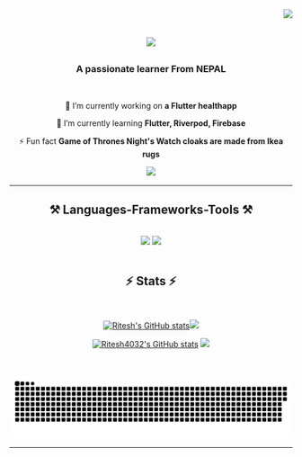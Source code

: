 <img align="right" src="https://visitor-badge.laobi.icu/badge?page_id=Ritesh4032.Ritesh4032" />
<h1 align="center">
    <img src="https://readme-typing-svg.herokuapp.com/?font=Righteous&size=35&center=true&vCenter=true&width=500&height=70&duration=4000&lines=Hi+There!+👋;+I'm+RITESH+RC!;" />
</h1>

<h3 align="center">A passionate learner From NEPAL</h3>

<br/>

<div align="center">
 
 🔭 I’m currently working on **a Flutter healthapp**
 
 🌱 I’m currently learning **Flutter, Riverpod, Firebase**

⚡ Fun fact **Game of Thrones Night's Watch cloaks are made from Ikea rugs**

 </div>
 
<div align="center"> 
  <a href="mailto:kshetrireetesh@gmail.com">
    <img src="https://img.shields.io/badge/Gmail-333333?style=for-the-badge&logo=gmail&logoColor=red" />
  </a>
<!--   <a href="https://linkedin.com/in/pedro-sales-muniz" target="_blank">
    <img src="https://img.shields.io/badge/LinkedIn-0077B5?style=for-the-badge&logo=linkedin&logoColor=white" target="_blank" />
  </a> -->
<!--   <a href="https://salesp07.github.io" target="_blank">
     <img src="https://img.shields.io/badge/Portfolio-FF5722?style=for-the-badge&logo=todoist&logoColor=white" target="_blank" /> <!-- sqlite, safari, google-chrome are other good icon options -->
  </a> 
</div>

 <hr/>
 
<h2 align="center">⚒️ Languages-Frameworks-Tools ⚒️</h2>
<br/>
<div align="center">
    <img src="https://skillicons.dev/icons?i=bootstrap,html,css,vscode,github,git,r" />
    <img src="https://skillicons.dev/icons?i=flutter,dart,firebase,flask" /><br>
</div>

<br/>

<h2 align="center">⚡ Stats ⚡</h2>
<br>
<div align=center>
<p align="center">
<a href="http://www.github.com/Ritesh4032#gh-dark-mode-only"><img src="https://github-readme-stats.vercel.app/api?username=Ritesh4032&show_icons=true&hide=&count_private=true&title_color=0891b2&text_color=ffffff&icon_color=0891b2&bg_color=0D1117&hide_border=true&show_icons=true#gh-dark-mode-only" alt="Ritesh's GitHub stats" /></a><a href="http://www.github.com/Ritesh4032#gh-dark-mode-only"><img src="https://github-readme-streak-stats.herokuapp.com/?user=Ritesh4032&stroke=ffffff&background=0D1117&ring=0891b2&fire=0891b2&currStreakNum=ffffff&currStreakLabel=0891b2&sideNums=ffffff&sideLabels=ffffff&dates=ffffff&hide_border=true#gh-dark-mode-only" /></a><a href="http://www.github.com/Ritesh4032">
</p>
<p align="center">
<a href="http://www.github.com/Ritesh4032#gh-light-mode-only"><img src="https://github-readme-stats.vercel.app/api?username=Ritesh4032&show_icons=true&hide=&count_private=true&theme=default&hide_border=true&show_icons=true#gh-light-mode-only" alt="Ritesh4032's GitHub stats" /></a>
<a href="http://www.github.com/Ritesh4032#gh-light-mode-only"><img src="https://github-readme-streak-stats.herokuapp.com?user=Ritesh4032&hide_border=true#gh-dark-mode-only" /></a><a href="http://www.github.com/Ritesh4032">
<br/>
</p>
</div>

<br/><br/>
<picture>
  <source
    media="(prefers-color-scheme: dark)"
    srcset="https://raw.githubusercontent.com/initialrise/initialrise/output/github-contribution-grid-snake-dark.svg"
  />
  <source
    media="(prefers-color-scheme: light)"
    srcset="https://github.com/Ritesh4032/Ritesh4032/blob/output/github-contribution-grid-snake-dark.svg"
  />
  <img
    alt="github contribution grid snake animation"
    src="https://github.com/Ritesh4032/Ritesh4032/blob/output/github-contribution-grid-snake.svg"
  />
</picture>

<hr/>
